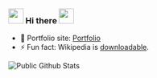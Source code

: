 ### <img src="https://raw.githubusercontent.com/sawankumar/sawankumar/master/assets/blob-sunglasses.gif" width="30px"> Hi there <img src="https://raw.githubusercontent.com/sawankumar/sawankumar/master/assets/Hi.gif" width="30px">

- 🎯 Portfolio site: [Portfolio](https://sawankumar.gitlab.io/)
- ⚡ Fun fact: Wikipedia is [downloadable](https://en.wikipedia.org/wiki/Wikipedia:Database_download).

![Public Github Stats](https://github-readme-stats.vercel.app/api?username=sawankumar&show_icons=true&hide_border=true)

